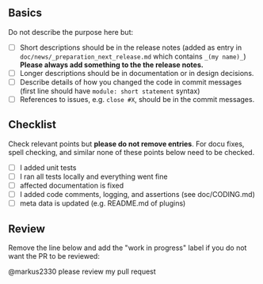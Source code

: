 ## Basics

Do not describe the purpose here but:

- [ ] Short descriptions should be in the release notes (added as entry in
      `doc/news/_preparation_next_release.md` which contains `_(my name)_`)
      **Please always add something to the the release notes.**
- [ ] Longer descriptions should be in documentation or in design decisions.
- [ ] Describe details of how you changed the code in commit messages
      (first line should have `module: short statement` syntax)
- [ ] References to issues, e.g. `close #X`, should be in the commit messages.

## Checklist

Check relevant points but **please do not remove entries**.
For docu fixes, spell checking, and similar none of these points below
need to be checked.

- [ ] I added unit tests
- [ ] I ran all tests locally and everything went fine
- [ ] affected documentation is fixed
- [ ] I added code comments, logging, and assertions (see doc/CODING.md)
- [ ] meta data is updated (e.g. README.md of plugins)

## Review

Remove the line below and add the "work in progress" label if you do
not want the PR to be reviewed:

@markus2330 please review my pull request
